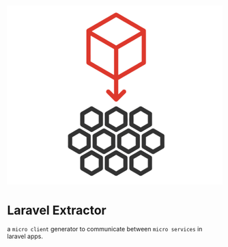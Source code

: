 
<p align="center"><img src="resources/images/microservices-communication.png?raw=true"></p>

# Laravel Extractor

a `micro client` generator to communicate between `micro services` in laravel apps.

